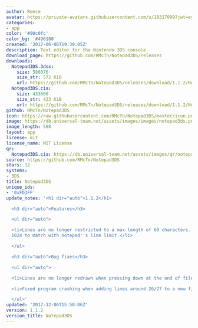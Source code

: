 ```yaml
---
author: Reece
avatar: https://private-avatars.githubusercontent.com/u/18317099?jwt=eyJhbGciOiJIUzI1NiIsInR5cCI6IkpXVCJ9.eyJpc3MiOiJnaXRodWIuY29tIiwiYXVkIjoicmF3LmdpdGh1YnVzZXJjb250ZW50LmNvbSIsImtleSI6ImtleTEiLCJleHAiOjE3MzQ2MTE1ODAsIm5iZiI6MTczNDYxMDM4MCwicGF0aCI6Ii91LzE4MzE3MDk5In0.tUPXTvOOJv2gAqsDg2Uj8iD5meLj9RUeWgNr_KAJGHs&v=4
categories:
- app
color: '#90c0fc'
color_bg: '#496180'
created: '2017-06-06T19:39:05Z'
description: Text editor for the Nintendo 3DS console
download_page: https://github.com/RMcTn/Notepad3DS/releases
downloads:
  Notepad3DS.3dsx:
    size: 586076
    size_str: 572 KiB
    url: https://github.com/RMcTn/Notepad3DS/releases/download/1.1.2/Notepad3DS.3dsx
  Notepad3DS.cia:
    size: 433600
    size_str: 423 KiB
    url: https://github.com/RMcTn/Notepad3DS/releases/download/1.1.2/Notepad3DS.cia
github: RMcTn/Notepad3DS
icon: https://raw.githubusercontent.com/RMcTn/Notepad3DS/master/icon.png
image: https://db.universal-team.net/assets/images/images/notepad3ds.png
image_length: 588
layout: app
license: mit
license_name: MIT License
qr:
  Notepad3DS.cia: https://db.universal-team.net/assets/images/qr/notepad3ds-cia.png
source: https://github.com/RMcTn/Notepad3DS
stars: 32
systems:
- 3DS
title: Notepad3DS
unique_ids:
- '0xFD3FF'
update_notes: '<h1 dir="auto">1.1.2</h1>

  <h3 dir="auto">Features</h3>

  <ul dir="auto">

  <li>Lines are no longer restricted to a max length of 60 characters. Increased to
  1024 to match with notepad''s line limit.</li>

  </ul>

  <h3 dir="auto">Bug fixes</h3>

  <ul dir="auto">

  <li>Lines are no longer redrawn when pressing down at the end of file.</li>

  <li>Fixed program crashing when adding lines around 26/27 to a new file.</li>

  </ul>'
updated: '2017-12-06T15:58:06Z'
version: 1.1.2
version_title: Notepad3DS
---
```

